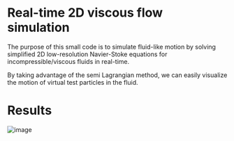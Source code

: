 # Real-time 2D viscous flow simulation
The purpose of this small code is to simulate fluid-like motion by solving simplified 2D low-resolution Navier-Stoke equations for incompressible/viscous fluids in real-time. 

By taking advantage of the semi Lagrangian method, we can easily visualize the motion of virtual test particles in the fluid. 

# Results

![image](https://user-images.githubusercontent.com/54234406/154797098-f2a46bcf-4818-41af-a81e-24c077a4633c.png)


